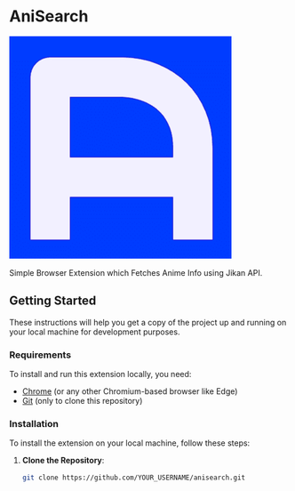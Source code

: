 # AniSearch

![AniSearch Logo](assets/images/logo.png)

Simple Browser Extension which Fetches Anime Info using Jikan API.

## Getting Started

These instructions will help you get a copy of the project up and running on your local machine for development purposes.

### Requirements

To install and run this extension locally, you need:

- [Chrome](https://www.google.com/chrome/ "Chrome") (or any other Chromium-based browser like Edge)
- [Git](https://git-scm.com/downloads "Git") (only to clone this repository)

### Installation

To install the extension on your local machine, follow these steps:

1. **Clone the Repository**:

   ```bash
   git clone https://github.com/YOUR_USERNAME/anisearch.git
